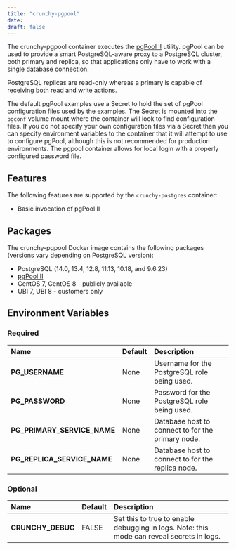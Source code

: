 ```yaml
---
title: "crunchy-pgpool"
date:
draft: false
---
```


The crunchy-pgpool container executes the [pgPool II](http://www.pgpool.net/mediawiki/index.php/Main_Page)
utility. pgPool can be used to provide a smart PostgreSQL-aware proxy to a PostgreSQL cluster, both primary
and replica, so that applications only have to work with a single database connection.

PostgreSQL replicas are read-only whereas a primary is capable of receiving both read and write actions.

The default pgPool examples use a Secret to hold the set of pgPool configuration files used by the examples.
The Secret is mounted into the `pgconf` volume mount where the container will look to find configuration files.
If you do not specify your own configuration files via a Secret then you can specify environment
variables to the container that it will attempt to use to configure pgPool, although this is not recommended
for production environments. The pgpool container allows for local login with a properly configured password file.

## Features

The following features are supported by the `crunchy-postgres` container:

* Basic invocation of pgPool II

## Packages

The crunchy-pgpool Docker image contains the following packages (versions vary depending on PostgreSQL version):

* PostgreSQL (14.0, 13.4, 12.8, 11.13, 10.18, and 9.6.23)
* [pgPool II](http://www.pgpool.net/mediawiki/index.php/Main_Page)
* CentOS 7, CentOS 8 - publicly available
* UBI 7, UBI 8 - customers only

## Environment Variables

### Required
**Name**|**Default**|**Description**
:-----|:-----|:-----
**PG_USERNAME**|None|Username for the PostgreSQL role being used.
**PG_PASSWORD**|None|Password for the PostgreSQL role being used.
**PG_PRIMARY_SERVICE_NAME**|None|Database host to connect to for the primary node.
**PG_REPLICA_SERVICE_NAME**|None|Database host to connect to for the replica node.

### Optional
**Name**|**Default**|**Description**
:-----|:-----|:-----
**CRUNCHY_DEBUG**|FALSE|Set this to true to enable debugging in logs. Note: this mode can reveal secrets in logs.
